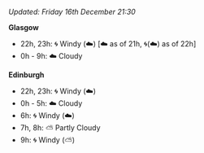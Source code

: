 *Updated: Friday 16th December 21:30*

**Glasgow**

* 22h, 23h: :cyclone: Windy (:cloud:) [:cloud: as of 21h, :cyclone:(:cloud:) as of 22h]
* 0h - 9h: :cloud: Cloudy

**Edinburgh**

* 22h, 23h: :cyclone: Windy (:cloud:)
* 0h - 5h: :cloud: Cloudy
* 6h: :cyclone: Windy (:cloud:)
* 7h, 8h: :partly_sunny: Partly Cloudy
* 9h: :cyclone: Windy (:partly_sunny:)
